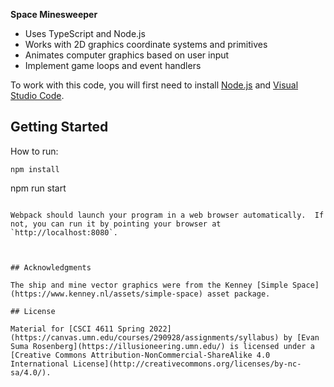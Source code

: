**Space Minesweeper**

- Uses TypeScript and Node.js
- Works with 2D graphics coordinate systems and primitives
- Animates computer graphics based on user input
- Implement game loops and event handlers



To work with this code, you will first need to install [Node.js](https://nodejs.org/en/) and [Visual Studio Code](https://code.visualstudio.com/). 

## Getting Started

How to run:
```
npm install

```
npm run start
```

Webpack should launch your program in a web browser automatically.  If not, you can run it by pointing your browser at `http://localhost:8080`.



## Acknowledgments

The ship and mine vector graphics were from the Kenney [Simple Space](https://www.kenney.nl/assets/simple-space) asset package.

## License

Material for [CSCI 4611 Spring 2022](https://canvas.umn.edu/courses/290928/assignments/syllabus) by [Evan Suma Rosenberg](https://illusioneering.umn.edu/) is licensed under a [Creative Commons Attribution-NonCommercial-ShareAlike 4.0 International License](http://creativecommons.org/licenses/by-nc-sa/4.0/).
